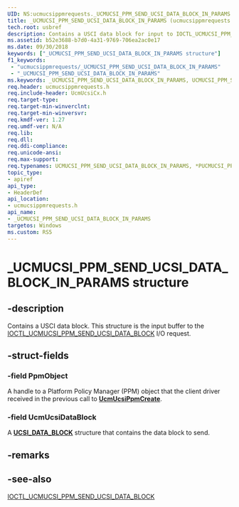 ```yaml
---
UID: NS:ucmucsippmrequests._UCMUCSI_PPM_SEND_UCSI_DATA_BLOCK_IN_PARAMS
title: _UCMUCSI_PPM_SEND_UCSI_DATA_BLOCK_IN_PARAMS (ucmucsippmrequests.h)
tech.root: usbref
description: Contains a USCI data block for input to IOCTL_UCMUCSI_PPM_SEND_UCSI_DATA_BLOCK.
ms.assetid: b52e3688-b7d0-4a31-9769-706ea2ac0e17
ms.date: 09/30/2018
keywords: ["_UCMUCSI_PPM_SEND_UCSI_DATA_BLOCK_IN_PARAMS structure"]
f1_keywords:
 - "ucmucsippmrequests/_UCMUCSI_PPM_SEND_UCSI_DATA_BLOCK_IN_PARAMS"
 - "_UCMUCSI_PPM_SEND_UCSI_DATA_BLOCK_IN_PARAMS"
ms.keywords: _UCMUCSI_PPM_SEND_UCSI_DATA_BLOCK_IN_PARAMS, UCMUCSI_PPM_SEND_UCSI_DATA_BLOCK_IN_PARAMS, *PUCMUCSI_PPM_SEND_UCSI_DATA_BLOCK_IN_PARAMS, 
req.header: ucmucsippmrequests.h
req.include-header: UcmUcsiCx.h
req.target-type:
req.target-min-winverclnt:
req.target-min-winversvr:
req.kmdf-ver: 1.27
req.umdf-ver: N/A
req.lib:
req.dll:
req.ddi-compliance:
req.unicode-ansi:
req.max-support:
req.typenames: UCMUCSI_PPM_SEND_UCSI_DATA_BLOCK_IN_PARAMS, *PUCMUCSI_PPM_SEND_UCSI_DATA_BLOCK_IN_PARAMS
topic_type: 
- apiref
api_type: 
- HeaderDef
api_location: 
- ucmucsippmrequests.h
api_name: 
- _UCMUCSI_PPM_SEND_UCSI_DATA_BLOCK_IN_PARAMS
targetos: Windows
ms.custom: RS5
---
```


# _UCMUCSI_PPM_SEND_UCSI_DATA_BLOCK_IN_PARAMS structure

## -description
Contains a USCI data block. This structure is the input buffer to the [IOCTL_UCMUCSI_PPM_SEND_UCSI_DATA_BLOCK](ni-ucmucsippmrequests-ioctl_ucmucsi_ppm_send_ucsi_data_block.md) I/O request.

## -struct-fields

### -field PpmObject
A handle to a Platform Policy Manager (PPM) object that the client driver received in the previous call to [**UcmUcsiPpmCreate**](../ucmucsippm/nf-ucmucsippm-ucmucsippmcreate.md).
 
### -field UcmUcsiDataBlock
A [**UCSI_DATA_BLOCK**](../ucmucsispec/ns-ucmucsispec-_ucsi_data_block.md) structure that contains the data block to send.  

## -remarks

## -see-also
[IOCTL_UCMUCSI_PPM_SEND_UCSI_DATA_BLOCK](ni-ucmucsippmrequests-ioctl_ucmucsi_ppm_send_ucsi_data_block.md)
